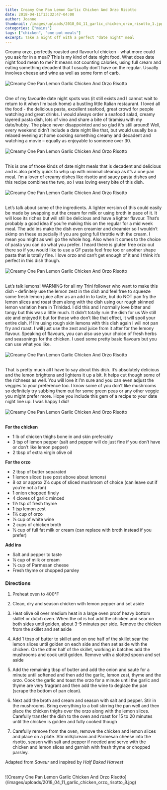 ```yaml
---
title: Creamy One Pan Lemon Garlic Chicken And Orzo Risotto
date: 2018-04-11T13:32:47-04:00
author: Joanne
thumbnail: /images/uploads/2018_04_11_garlic_chicken_orzo_risotto_1.jpg
categories: ["mains"]
tags: ["chicken", "one-pot-meals"]
excerpt: Take a night off with a perfect "date night" meal
---
```


Creamy orzo, perfectly roasted and flavourful chicken - what more could you ask for in a meal? This is my kind of date night food. What does date night food mean to me? It means not counting calories, using full cream and eating something decadent that I usually don’t have on the regular. Usually involves cheese and wine as well as some form of carb.
</br>
</br>
![Creamy One Pan Lemon Garlic Chicken And Orzo Risotto](/images/uploads/2018_04_11_garlic_chicken_orzo_risotto_2.jpg)
</br>
</br>

One of my favourite date night spots was (it still exists and I cannot wait to return to it when I’m back home) a bustling little Italian restaurant. I loved all the food - the delicious pasta, excellent seafood, great crowd for people watching and great drinks. I would always order a seafood salad, creamy layered pasta dish, lots of vino and share a bite of tiramisu with my date/hubby. The place never disappointed and so glad it's still around! Well, every weekend didn’t include a date night like that, but would usually be a relaxed evening at home cooking something creamy and decadent and watching a movie – equally as enjoyable to someone over 30.
</br>
</br>
![Creamy One Pan Lemon Garlic Chicken And Orzo Risotto](/images/uploads/2018_04_11_garlic_chicken_orzo_risotto_3.jpg)
</br>
</br>

This is one of those kinds of date night meals that is decadent and delicious and is also pretty quick to whip up with minimal cleanup as it’s a one pan meal. I’m a lover of creamy dishes like risotto and saucy pasta dishes and this recipe combines the two, so I was loving every bite of this dish.
</br>
</br>
![Creamy One Pan Lemon Garlic Chicken And Orzo Risotto](/images/uploads/2018_04_11_garlic_chicken_orzo_risotto_4.jpg)
</br>
</br>

Let’s talk about some of the ingredients. A lighter version of this could easily be made by swapping out the cream for milk or using broth in pace of it. It will lose its riches but will still be delicious and have a lighter flavour. That’s probably a good idea if you’re making this on the regular for a mid week meal. The add ins make the dish even creamier and dreamier so I wouldn’t skimp on these especially if you are going full throttle with the cream. I mean you might as well go the whole hog. Also when it comes to the choice of pasta you can do what you prefer. I heard there is gluten free orzo out there so if you would like to use a GF pasta feel free too or another shape pasta that is totally fine. I love orzo and can’t get enough of it and I think it’s perfect in this dish though.
</br>
</br>
![Creamy One Pan Lemon Garlic Chicken And Orzo Risotto](/images/uploads/2018_04_11_garlic_chicken_orzo_risotto_5.jpg)
</br>
</br>

Let’s talk lemons! WARNING for all my Trini follower who want to make this dish - definitely use the lemon zest in the dish and feel free to squeeze some fresh lemon juice after as an add in to taste, but do NOT pan fry the lemon slices and roast them along with the dish using our rough skinned lemon variation here in Trinidad.  I did this and I normally love bitter and tangy but this was a little much. It didn’t totally ruin the dish for us We still ate and enjoyed it but for those who don’t like that effect, it will spoil your entire dish. If I’m using rough skin lemons with this dish again I will not pan fry and roast. I will just use the zest and juice from it after for the lemony flavour. Speaking of flavours, you can also use your choice of fresh herbs and seasonings for the chicken. I used some pretty basic flavours but you can use what you like.
</br>
</br>
![Creamy One Pan Lemon Garlic Chicken And Orzo Risotto](/images/uploads/2018_04_11_garlic_chicken_orzo_risotto_6.jpg)
</br>
</br>

That is pretty much all I have to say about this dish. It’s absolutely delicious and the lemon brightens and lightens it up a bit. It helps cut though some of the richness as well. You will love it I’m sure and you can even adjust the veggies to your preference too. I know some of you don’t like mushrooms so definitely try subbing them out for some green peas or any other veggie you might prefer more. Hope you include this gem of a recipe to your date night line up. I was happy I did!
</br>
</br>
![Creamy One Pan Lemon Garlic Chicken And Orzo Risotto](/images/uploads/2018_04_11_garlic_chicken_orzo_risotto_7.jpg)
</br>
</br>

__For the chicken__

* 1 lb of chicken thighs bone in and skin preferably 
* 3 tsp of lemon pepper (salt and pepper will do just fine if you don’t have or don’t like lemon pepper) 
* 2 tbsp of extra virgin olive oil 

__For the orzo__

* 2 tbsp of butter separated 
* 1 lemon sliced (see post above about lemons)
* 8 oz or approx 2&frac14; cups of sliced mushroom of choice (can leave out if you’re not a fan) 
* 1 onion chopped finely 
* 4 cloves of garlic minced 
* 1&frac12; tsp of fresh thyme 
* 1 tsp lemon zest 
* 1&frac14; cup of orzo 
* &frac13; cup of white wine 
* 2 cups of chicken broth 
* &frac12; cup of full fat milk or cream (can replace with broth instead if you prefer) 

__Add ins__

* Salt and pepper to taste 
* &frac14; cup of milk or cream 
* &frac12; cup of Parmesan cheese
* Fresh thyme or chopped parsley 

### Directions 

1. Preheat oven to 400&deg;F 

1. Clean, dry and season chicken with lemon pepper and set aside 

1. Heat olive oil over medium heat in a large oven proof heavy bottom skillet or dutch oven. When the oil is hot add the chicken and sear on both sides until golden, about 3-5 minutes per side. Remove the chicken from the skillet and set aside 

1. Add 1 tbsp of butter to skillet and on one half of the skillet sear the lemon slices until golden on each side and then set aside with the chicken. On the other half of the skillet, working in batches add the mushrooms and cook until golden. Remove with a slotted spoon and set aside 

1. Add the remaining tbsp of butter and add the onion and sauté for a minute until softened and then add the garlic, lemon zest, thyme and the orzo. Cook the garlic and toast the orzo for a minute until the garlic and thyme are very fragrant and then add the wine to deglaze the pan (scrape the bottom of pan clean). 

1. Next add the broth and cream and season with salt and pepper. Stir in the mushrooms. Bring everything to a boil stirring the pan well and then place the chicken thighs over the orzo along with the lemon slices. Carefully transfer the dish to the oven and roast for 15 to 20 minutes until the chicken is golden and fully cooked though 

1. Carefully remove from the oven, remove the chicken and lemon slices and place on a plate. Stir milk/cream and Parmesan cheese into the risotto, season with salt and pepper if needed and serve with the chicken and lemon slices and garnish with fresh thyme or chopped parsley. 

Adapted from _Saveur_ and inspired by _Half Baked Harvest_ 

</br>
![Creamy One Pan Lemon Garlic Chicken And Orzo Risotto](/images/uploads/2018_04_11_garlic_chicken_orzo_risotto_8.jpg)
